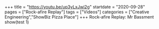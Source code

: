 +++
title = "https://youtu.be/up3yLxJwi2g"
startdate = "2020-09-28"
pages = ["Rock-afire Replay"]
tags = ["Videos"]
categories = ["Creative Engineering","ShowBiz Pizza Place"]
+++
Rock-afire Replay: Mr Bassment show(test 1)
